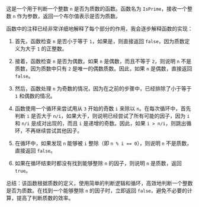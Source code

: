 这是一个用于判断一个整数 `n` 是否为质数的函数。函数名为 `IsPrime`，接收一个整数 `n` 作为参数，返回一个布尔值表示是否为质数。

函数中的注释已经非常详细地解释了每个部分的作用，我会逐步解释函数的实现：

1. 首先，函数检查 `n` 是否小于等于 `1`，如果是，则直接返回 `false`，因为质数定义为大于 `1` 的正整数。

2. 接着，函数检查 `n` 是否为偶数。如果 `n` 是偶数，而且不等于 `2`，则说明 `n` 不是质数，因为质数中只有 `2` 是唯一的偶数质数。因此，如果 `n` 是偶数，直接返回 `false`。

3. 然后，函数处理 `n` 为奇数的情况，因为在之前的步骤中，已经排除了小于等于 `1` 和偶数的情况。

4. 函数使用一个循环来尝试用从 `3` 开始的奇数 `i` 来除以 `n`。在每次循环中，首先判断 `i` 是否大于 `n/i`，如果大于，则说明已经尝试了所有可能的因子，因为 `i` 和 `n/i` 是成对出现的，而且 `i` 是递增的奇数。因此，如果 `i > n/i`，则跳出循环，不再继续尝试其他因子。

5. 在循环中，如果发现 `n` 能够被 `i` 整除（即 `n % i == 0`），则说明 `n` 不是质数，直接返回 `false`。

6. 如果在循环结束时都没有找到能够整除 `n` 的因子，则说明 `n` 是质数，返回 `true`。

总结：该函数根据质数的定义，使用简单的判断逻辑和循环，高效地判断一个整数是否为质数。在找到一个能够整除 `n` 的因子时，立即返回 `false`，避免不必要的计算，提高了判断质数的效率。